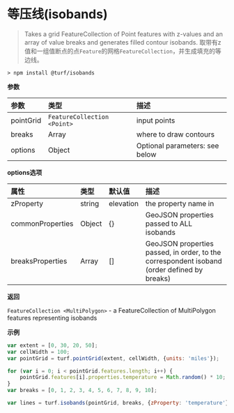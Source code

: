 # 等压线(isobands)

> Takes a grid FeatureCollection of Point features with z-values and an array of value breaks and generates filled contour isobands.
> 取带有z值和一组值断点的点`Feature`的网格`FeatureCollection`，并生成填充的等边线。

```text
> npm install @turf/isobands
```

**参数**

| 参数      | 类型                        | 描述                           |
| :-------- | :-------------------------- | :----------------------------- |
| pointGrid | `FeatureCollection <Point>` | input points                   |
| breaks    | Array                       | where to draw contours         |
| options   | Object                      | Optional parameters: see below |

**options选项**

| 属性             | 类型   | 默认值    | 描述                                                         |
| :--------------- | :----- | :-------- | :----------------------------------------------------------- |
| zProperty        | string | elevation | the property name in                                         |
| commonProperties | Object | {}        | GeoJSON properties passed to ALL isobands                    |
| breaksProperties | Array  | []        | GeoJSON properties passed, in order, to the correspondent isoband (order defined by breaks) |

**返回**

`FeatureCollection <MultiPolygon>` - a FeatureCollection of MultiPolygon features representing isobands

**示例**

```js
var extent = [0, 30, 20, 50];
var cellWidth = 100;
var pointGrid = turf.pointGrid(extent, cellWidth, {units: 'miles'});

for (var i = 0; i < pointGrid.features.length; i++) {
    pointGrid.features[i].properties.temperature = Math.random() * 10;
}
var breaks = [0, 1, 2, 3, 4, 5, 6, 7, 8, 9, 10];

var lines = turf.isobands(pointGrid, breaks, {zProperty: 'temperature'});
```